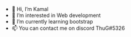 - 👋 Hi, I’m Kamal
- 👀 I’m interested in Web development
- 🌱 I’m currently learning bootstrap
- 📫 You can contact me on discord ThuG#5326

<!---
kamal610/kamal610 is a ✨ special ✨ repository because its `README.md` (this file) appears on your GitHub profile.
You can click the Preview link to take a look at your changes.
--->
